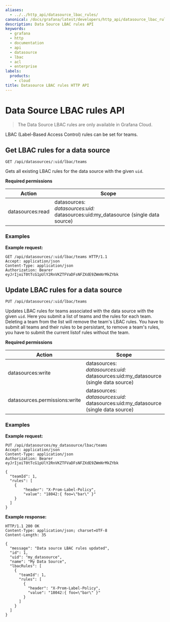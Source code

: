 ```yaml
---
aliases:
  - ../../http_api/datasource_lbac_rules/
canonical: /docs/grafana/latest/developers/http_api/datasource_lbac_rules/
description: Data Source LBAC rules API
keywords:
  - grafana
  - http
  - documentation
  - api
  - datasource
  - lbac
  - acl
  - enterprise
labels:
  products:
    - cloud
title: Datasource LBAC rules HTTP API
---
```


# Data Source LBAC rules API

> The Data Source LBAC rules are only available in Grafana Cloud.

LBAC (Label-Based Access Control) rules can be set for teams.

## Get LBAC rules for a data source

`GET /api/datasources/:uid/lbac/teams`

Gets all existing LBAC rules for the data source with the given `uid`.

**Required permissions**

| Action                | Scope                                                                                      |
| --------------------- | ------------------------------------------------------------------------------------------ |
| datasources:read      | datasources:*<br>datasources:uid:*<br>datasources:uid:my_datasource (single data source) |

### Examples

**Example request:**

```
GET /api/datasources/:uid/lbac/teams HTTP/1.1
Accept: application/json
Content-Type: application/json
Authorization: Bearer eyJrIjoiT0tTcG1pUlY2RnVKZTFVaDFsNFZXdE9ZWmNrMkZYbk
```



## Update LBAC rules for a data source

`PUT /api/datasources/:uid/lbac/teams`

Updates LBAC rules for teams associated with the data source with the given `uid`. Here you submit a list of teams and the rules for each team.
Deleting a team from the list will remove the team's LBAC rules. You have to submit all teams and their rules to be persistant, to remove a team's rules, you have to submit the current listof rules without the team.

**Required permissions**

| Action                        | Scope                                                                                      |
| ----------------------------- | ------------------------------------------------------------------------------------------ |
| datasources:write             | datasources:*<br>datasources:uid:*<br>datasources:uid:my_datasource (single data source)   |
| datasources.permissions:write | datasources:*<br>datasources:uid:*<br>datasources:uid:my_datasource (single data source)   |

### Examples

**Example request:**

```http
PUT /api/datasources/my_datasource/lbac/teams
Accept: application/json
Content-Type: application/json
Authorization: Bearer eyJrIjoiT0tTcG1pUlY2RnVKZTFVaDFsNFZXdE9ZWmNrMkZYbk

{
  "teamId": 1,
  "rules": [
    {
        "header": "X-Prom-Label-Policy",
        "value": "18042:{ foo=\"bar\" }"
    }
  ]
}
```

**Example response:**

```http
HTTP/1.1 200 OK
Content-Type: application/json; charset=UTF-8
Content-Length: 35

{
  "message": "Data source LBAC rules updated",
  "id": 1,
  "uid": "my_datasource",
  "name": "My Data Source",
  "lbacRules": [
    {
      "teamId": 1,
      "rules": [
        {
          "header": "X-Prom-Label-Policy", 
          "value": "18042:{ foo=\"bar\" }"
        }
      ]
    }
  ]
}
```



